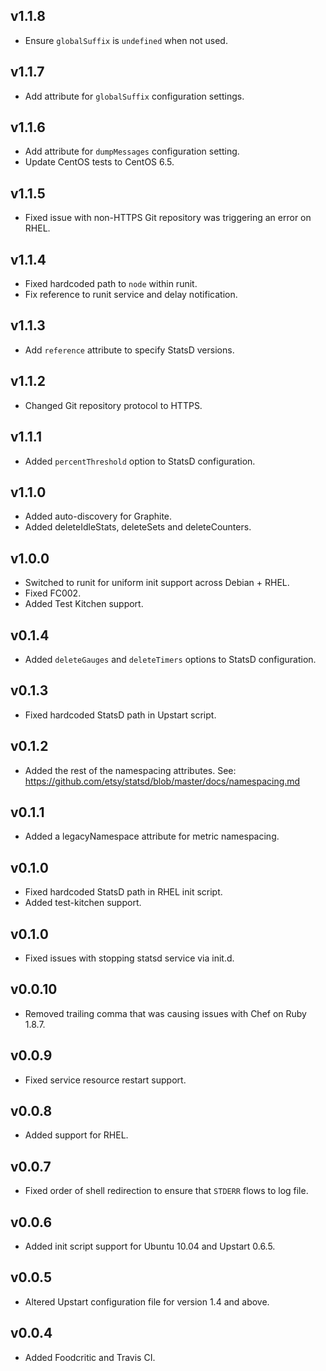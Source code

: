 ## v1.1.8

* Ensure `globalSuffix` is `undefined` when not used.

## v1.1.7

* Add attribute for `globalSuffix` configuration settings.

## v1.1.6

* Add attribute for `dumpMessages` configuration setting.
* Update CentOS tests to CentOS 6.5.

## v1.1.5

* Fixed issue with non-HTTPS Git repository was triggering an error on RHEL.

## v1.1.4

* Fixed hardcoded path to `node` within runit.
* Fix reference to runit service and delay notification.

## v1.1.3

* Add `reference` attribute to specify StatsD versions.

## v1.1.2

* Changed Git repository protocol to HTTPS.

## v1.1.1

* Added `percentThreshold` option to StatsD configuration.

## v1.1.0

* Added auto-discovery for Graphite.
* Added deleteIdleStats, deleteSets and deleteCounters.

## v1.0.0

* Switched to runit for uniform init support across Debian + RHEL.
* Fixed FC002.
* Added Test Kitchen support.

## v0.1.4

* Added `deleteGauges` and `deleteTimers` options to StatsD configuration.

## v0.1.3

* Fixed hardcoded StatsD path in Upstart script.

## v0.1.2

* Added the rest of the namespacing attributes. See: https://github.com/etsy/statsd/blob/master/docs/namespacing.md

## v0.1.1

* Added a legacyNamespace attribute for metric namespacing.

## v0.1.0

* Fixed hardcoded StatsD path in RHEL init script.
* Added test-kitchen support.

## v0.1.0

* Fixed issues with stopping statsd service via init.d.

## v0.0.10

* Removed trailing comma that was causing issues with Chef on Ruby 1.8.7.

## v0.0.9

* Fixed service resource restart support.

## v0.0.8

* Added support for RHEL.

## v0.0.7

* Fixed order of shell redirection to ensure that `STDERR` flows to log file.

## v0.0.6

* Added init script support for Ubuntu 10.04 and Upstart 0.6.5.

## v0.0.5

* Altered Upstart configuration file for version 1.4 and above.

## v0.0.4

* Added Foodcritic and Travis CI.
